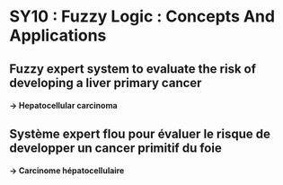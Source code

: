 # SY10 : Fuzzy Logic : Concepts And Applications

## Fuzzy expert system to evaluate the risk of developing a liver primary cancer
#### -> Hepatocellular carcinoma
## Système expert flou pour évaluer le risque de developper un cancer primitif du foie
#### -> Carcinome hépatocellulaire